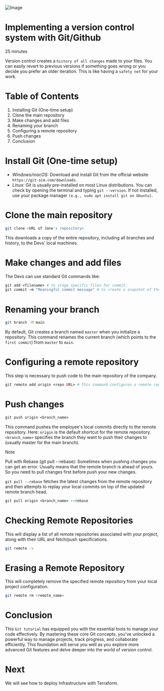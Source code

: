 ![Image](images/scene-with-diverse-young-people-being-digital-nomads-working-remotely-from-dreamy-locations.jpg)

# Implementing a version control system with Git/Github  

25 minutes

Version control creates a `history of all changes` made to your files. You can easily revert to previous versions if something goes wrong or you decide you prefer an older iteration. This is like having a `safety net` for your work.

# Table of Contents

1. Installing Git (One-time setup)
2. Clone the main repository
3. Make changes and add files
4. Renaming your branch
5. Configuring a remote repository
6. Push changes
7. Conclusion

# Install Git (One-time setup)

- *Windows/macOS:* Download and install Git from the official website `https://git-scm.com/downloads.`
- *Linux:* Git is usually pre-installed on most Linux distributions. You can check by opening the terminal and typing `git --version`. If not installed, use your package manager `(e.g., sudo apt install git on Ubuntu)`.

# Clone the main repository

```bash
git clone <URL of Jane's repository>
```

This downloads a copy of the entire repository, including all branches and history, to the Devs' local machines.

# Make changes and add files

The Devs can use standard Git commands like:

```ruby
git add <filename> # to stage specific files for commit.
git commit -m "Meaningful commit message" # to create a snapshot of their changes with a descriptive message
```

# Renaming your branch

```bash
git branch -M main
```

By default, Git creates a branch named `master` when you initialize a repository. This command renames the current branch (which points to the `first commit`) from `master` to `main`.

# Configuring a remote repository

This step is necessary to push code to the main repository of the company.

```ruby
git remote add origin <repo URL> # This command configures a remote repository.
```

# Push changes

```ruby
git push origin <branch_name>
```

This command pushes the employee's local commits directly to the remote repository. Here:
`origin` is the default shortcut for the remote repository.
`<branch_name>` specifies the branch they want to push their changes to (usually master for the main branch).

>[!Note]
> Pull with Rebase (git pull --rebase):
Sometimes when pushing changes you can get an error. Usually means that the remote branch is ahead of yours. So you need to pull changes first before push your new changes.

`git pull --rebase` fetches the latest changes from the remote repository and then attempts to replay your local commits on top of the updated remote branch head.

```ruby
git pull origin <branch_name> --rebase
```

# Checking Remote Repositories
This will display a list of all remote repositories associated with your project, along with their URL and fetch/push specifications.
```bash
git remote -v
```

# Erasing a Remote Repository
This will completely remove the specified remote repository from your local project configuration.
```bash
git remote rm <remote_name>
```

# Conclusion

This `Git tutorial` has equipped you with the essential tools to manage your code effectively. By mastering these core Git concepts, you've unlocked a powerful way to manage projects, track progress, and collaborate efficiently. This foundation will serve you well as you explore more advanced Git features and delve deeper into the world of version control.

# Next

We will see how to deploy Infrastructure with Terraform.

